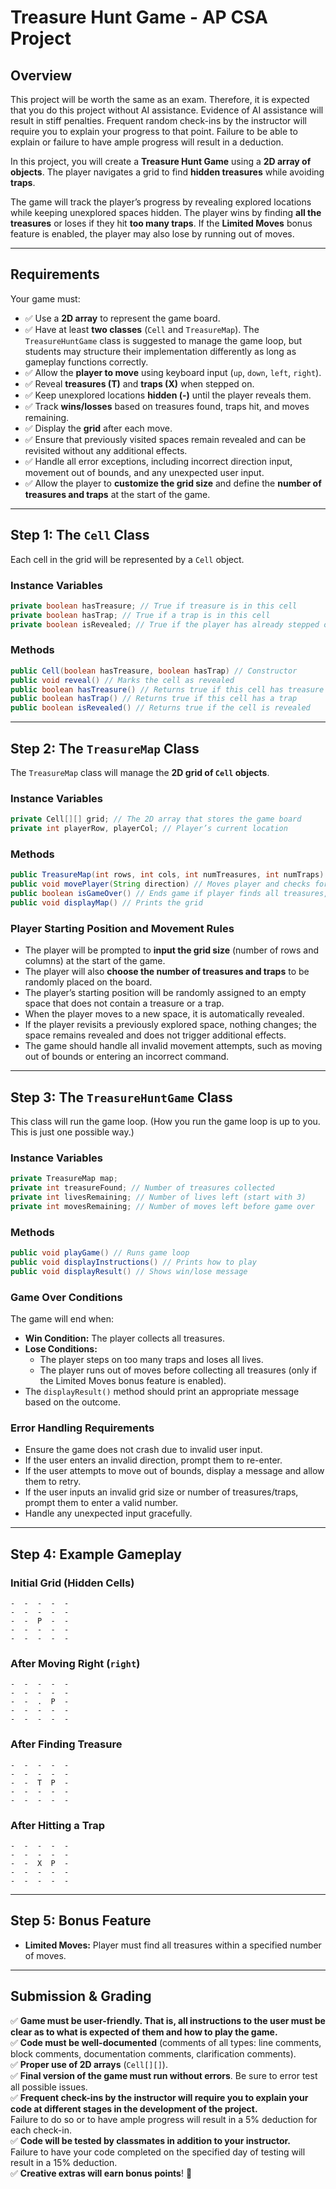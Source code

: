 # Treasure Hunt Game - AP CSA Project

## Overview
This project will be worth the same as an exam.  Therefore, it is expected that you do this project without AI assistance.  Evidence of AI assistance will result in stiff penalties.
Frequent random check-ins by the instructor will require you to explain your progress to that point.  Failure to be able to explain or failure to have ample progress will result in a deduction.

In this project, you will create a **Treasure Hunt Game** using a **2D array of objects**. The player navigates a grid to find **hidden treasures** while avoiding **traps**.

The game will track the player’s progress by revealing explored locations while keeping unexplored spaces hidden. The player wins by finding **all the treasures** or loses if they hit **too many traps**. If the **Limited Moves** bonus feature is enabled, the player may also lose by running out of moves.

---

## Requirements
Your game must:
- ✅ Use a **2D array** to represent the game board.
- ✅ Have at least **two classes** (`Cell` and `TreasureMap`). The `TreasureHuntGame` class is suggested to manage the game loop, but students may structure their implementation differently as long as gameplay functions correctly.
- ✅ Allow the **player to move** using keyboard input (`up`, `down`, `left`, `right`).
- ✅ Reveal **treasures (T)** and **traps (X)** when stepped on.
- ✅ Keep unexplored locations **hidden (-)** until the player reveals them.
- ✅ Track **wins/losses** based on treasures found, traps hit, and moves remaining.
- ✅ Display the **grid** after each move.
- ✅ Ensure that previously visited spaces remain revealed and can be revisited without any additional effects.
- ✅ Handle all error exceptions, including incorrect direction input, movement out of bounds, and any unexpected user input.
- ✅ Allow the player to **customize the grid size** and define the **number of treasures and traps** at the start of the game.

---

## Step 1: The `Cell` Class
Each cell in the grid will be represented by a `Cell` object.

### Instance Variables
```java
private boolean hasTreasure; // True if treasure is in this cell
private boolean hasTrap; // True if a trap is in this cell
private boolean isRevealed; // True if the player has already stepped on this cell
```

### Methods
```java
public Cell(boolean hasTreasure, boolean hasTrap) // Constructor
public void reveal() // Marks the cell as revealed
public boolean hasTreasure() // Returns true if this cell has treasure
public boolean hasTrap() // Returns true if this cell has a trap
public boolean isRevealed() // Returns true if the cell is revealed
```

---

## Step 2: The `TreasureMap` Class
The `TreasureMap` class will manage the **2D grid of `Cell` objects**.

### Instance Variables
```java
private Cell[][] grid; // The 2D array that stores the game board
private int playerRow, playerCol; // Player’s current location
```

### Methods
```java
public TreasureMap(int rows, int cols, int numTreasures, int numTraps) // Constructor
public void movePlayer(String direction) // Moves player and checks for treasure/traps
public boolean isGameOver() // Ends game if player finds all treasures, loses all lives, or runs out of moves
public void displayMap() // Prints the grid
```

### Player Starting Position and Movement Rules
- The player will be prompted to **input the grid size** (number of rows and columns) at the start of the game.
- The player will also **choose the number of treasures and traps** to be randomly placed on the board.
- The player’s starting position will be randomly assigned to an empty space that does not contain a treasure or a trap.
- When the player moves to a new space, it is automatically revealed.
- If the player revisits a previously explored space, nothing changes; the space remains revealed and does not trigger additional effects.
- The game should handle all invalid movement attempts, such as moving out of bounds or entering an incorrect command.

---

## Step 3: The `TreasureHuntGame` Class
This class will run the game loop.  (How you run the game loop is up to you.  This is just one possible way.)

### Instance Variables
```java
private TreasureMap map;
private int treasureFound; // Number of treasures collected
private int livesRemaining; // Number of lives left (start with 3)
private int movesRemaining; // Number of moves left before game over
```

### Methods
```java
public void playGame() // Runs game loop
public void displayInstructions() // Prints how to play
public void displayResult() // Shows win/lose message
```

### Game Over Conditions
The game will end when:
- **Win Condition:** The player collects all treasures.
- **Lose Conditions:**
  - The player steps on too many traps and loses all lives.
  - The player runs out of moves before collecting all treasures (only if the Limited Moves bonus feature is enabled).
- The `displayResult()` method should print an appropriate message based on the outcome.

### Error Handling Requirements
- Ensure the game does not crash due to invalid user input.
- If the user enters an invalid direction, prompt them to re-enter.
- If the user attempts to move out of bounds, display a message and allow them to retry.
- If the user inputs an invalid grid size or number of treasures/traps, prompt them to enter a valid number.
- Handle any unexpected input gracefully.

---

## Step 4: Example Gameplay

### Initial Grid (Hidden Cells)
```
-  -  -  -  -  
-  -  -  -  -  
-  -  P  -  -  
-  -  -  -  -  
-  -  -  -  -  
```

### After Moving Right (`right`)
```
-  -  -  -  -  
-  -  -  -  -  
-  -  .  P  -  
-  -  -  -  -  
-  -  -  -  -  
```

### After Finding Treasure
```
-  -  -  -  -  
-  -  -  -  -  
-  -  T  P  -  
-  -  -  -  -  
-  -  -  -  -  
```

### After Hitting a Trap
```
-  -  -  -  -  
-  -  -  -  -  
-  -  X  P  -  
-  -  -  -  -  
-  -  -  -  -  
```

---

## Step 5: Bonus Feature
- **Limited Moves:** Player must find all treasures within a specified number of moves.

---

## Submission & Grading
✅ **Game must be user-friendly.  That is, all instructions to the user must be clear as to what is expected of them and how to play the game.**     
✅ **Code must be well-documented** (comments of all types: line comments, block comments, documentation comments, clarification comments).  
✅ **Proper use of 2D arrays** (`Cell[][]`).  
✅ **Final version of the game must run without errors**.  Be sure to error test all possible issues.   
✅ **Frequent check-ins by the instructor will require you to explain your code at different stages in the development of the project.**  
      Failure to do so or to have ample progress will result in a 5% deduction for each check-in.  
✅ **Code will be tested by classmates in addition to your instructor.**   
      Failure to have your code completed on the specified day of testing will result in a 15% deduction.   
✅ **Creative extras will earn bonus points**! 🎉   


